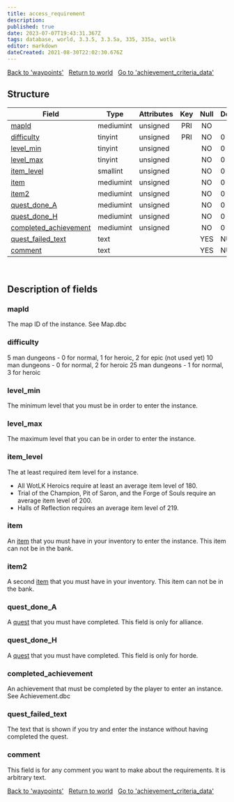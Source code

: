 ```yaml
---
title: access_requirement
description: 
published: true
date: 2023-07-07T19:43:31.367Z
tags: database, world, 3.3.5, 3.3.5a, 335, 335a, wotlk
editor: markdown
dateCreated: 2021-08-30T22:02:30.676Z
---
```


<a href="https://trinitycore.info/en/database/335/world/waypoints" class="mt-5 v-btn v-btn--depressed v-btn--flat v-btn--outlined theme--light v-size--default darkblue--text text--lighten-3"><span class="v-btn__content"><i aria-hidden="true" class="v-icon notranslate v-icon--left mdi mdi-arrow-left theme--light"></i><span>Back to 'waypoints'</span></span></a>&nbsp;&nbsp;&nbsp;<a href="https://trinitycore.info/en/database/335/world/home" class="mt-5 v-btn v-btn--depressed v-btn--flat v-btn--outlined theme--light v-size--default darkblue--text text--lighten-3"><span class="v-btn__content"><i aria-hidden="true" class="v-icon notranslate v-icon--left mdi mdi-home-outline theme--light"></i><span>Return to world</span></span></a>&nbsp;&nbsp;&nbsp;<a href="https://trinitycore.info/en/database/335/world/achievement_criteria_data" class="mt-5 v-btn v-btn--depressed v-btn--flat v-btn--outlined theme--light v-size--default darkblue--text text--lighten-3"><span class="v-btn__content"><span>Go to 'achievement_criteria_data'</span><i aria-hidden="true" class="v-icon notranslate v-icon--right mdi mdi-arrow-right theme--light"></i></span></a>

## Structure

| Field | Type | Attributes | Key | Null | Default | Extra | Comment |
| --- | --- | --- | :---: | :---: | --- | --- | --- |
| [mapId](#mapid) | mediumint | unsigned | PRI | NO |  |  |  |
| [difficulty](#difficulty) | tinyint | unsigned | PRI | NO | 0 |  |  |
| [level_min](#level_min) | tinyint | unsigned |  | NO | 0 |  |  |
| [level_max](#level_max) | tinyint | unsigned |  | NO | 0 |  |  |
| [item_level](#item_level) | smallint | unsigned |  | NO | 0 |  |  |
| [item](#item) | mediumint | unsigned |  | NO | 0 |  |  |
| [item2](#item2) | mediumint | unsigned |  | NO | 0 |  |  |
| [quest_done_A](#quest_done_a) | mediumint | unsigned |  | NO | 0 |  |  |
| [quest_done_H](#quest_done_h) | mediumint | unsigned |  | NO | 0 |  |  |
| [completed_achievement](#completed_achievement) | mediumint | unsigned |  | NO | 0 |  |  |
| [quest_failed_text](#quest_failed_text) | text |  |  | YES | NULL |  |  |
| [comment](#comment) | text |  |  | YES | NULL |  |  |
&nbsp;
## Description of fields

### mapId
The map ID of the instance. See Map.dbc
&nbsp;

### difficulty
5 man dungeons - 0 for normal, 1 for heroic, 2 for epic (not used yet)
10 man dungeons - 0 for normal, 2 for heroic
25 man dungeons - 1 for normal, 3 for heroic
&nbsp;

### level_min
The minimum level that you must be in order to enter the instance.
&nbsp;

### level_max
The maximum level that you can be in order to enter the instance.
&nbsp;

### item_level
The at least required item level for a instance.
 * All WotLK Heroics require at least an average item level of 180.
 * Trial of the Champion, Pit of Saron, and the Forge of Souls require an average item level of 200.
 * Halls of Reflection requires an average item level of 219.
&nbsp;

### item
An [item](../world/item_template#entry) that you must have in your inventory to enter the instance. This item can not be in the bank.
&nbsp;

### item2
A second [item](../world/item_template#entry) that you must have in your inventory. This item can not be in the bank.
&nbsp;

### quest_done_A
A [quest](../world/quest_template#id) that you must have completed. This field is only for alliance.
&nbsp;

### quest_done_H
A [quest](../world/quest_template#id) that you must have completed. This field is only for horde.
&nbsp;

### completed_achievement
An achievement that must be completed by the player to enter an instance. See Achievement.dbc
&nbsp;

### quest_failed_text
The text that is shown if you try and enter the instance without having completed the quest.
&nbsp;

### comment
This field is for any comment you want to make about the requirements. It is arbitrary text.
&nbsp;

<a href="https://trinitycore.info/en/database/335/world/waypoints" class="mt-5 v-btn v-btn--depressed v-btn--flat v-btn--outlined theme--light v-size--default darkblue--text text--lighten-3"><span class="v-btn__content"><i aria-hidden="true" class="v-icon notranslate v-icon--left mdi mdi-arrow-left theme--light"></i><span>Back to 'waypoints'</span></span></a>&nbsp;&nbsp;&nbsp;<a href="https://trinitycore.info/en/database/335/world/home" class="mt-5 v-btn v-btn--depressed v-btn--flat v-btn--outlined theme--light v-size--default darkblue--text text--lighten-3"><span class="v-btn__content"><i aria-hidden="true" class="v-icon notranslate v-icon--left mdi mdi-home-outline theme--light"></i><span>Return to world</span></span></a>&nbsp;&nbsp;&nbsp;<a href="https://trinitycore.info/en/database/335/world/achievement_criteria_data" class="mt-5 v-btn v-btn--depressed v-btn--flat v-btn--outlined theme--light v-size--default darkblue--text text--lighten-3"><span class="v-btn__content"><span>Go to 'achievement_criteria_data'</span><i aria-hidden="true" class="v-icon notranslate v-icon--right mdi mdi-arrow-right theme--light"></i></span></a>
